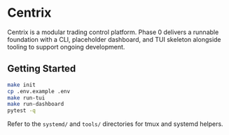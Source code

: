 # Centrix

Centrix is a modular trading control platform. Phase 0 delivers a runnable foundation with a CLI,
placeholder dashboard, and TUI skeleton alongside tooling to support ongoing development.

## Getting Started

```bash
make init
cp .env.example .env
make run-tui
make run-dashboard
pytest -q
```

Refer to the `systemd/` and `tools/` directories for tmux and systemd helpers.
